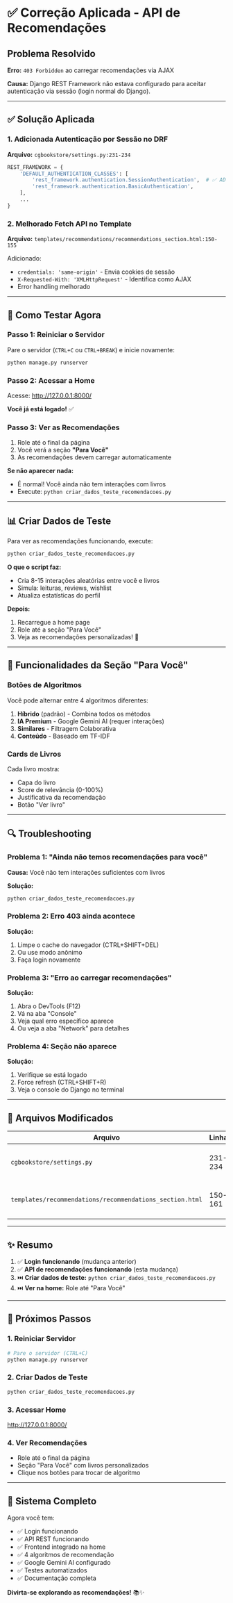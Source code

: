 # ✅ Correção Aplicada - API de Recomendações

## Problema Resolvido

**Erro:** `403 Forbidden` ao carregar recomendações via AJAX

**Causa:** Django REST Framework não estava configurado para aceitar autenticação via sessão (login normal do Django).

---

## ✅ Solução Aplicada

### 1. Adicionada Autenticação por Sessão no DRF

**Arquivo:** `cgbookstore/settings.py:231-234`

```python
REST_FRAMEWORK = {
    'DEFAULT_AUTHENTICATION_CLASSES': [
        'rest_framework.authentication.SessionAuthentication',  # ✅ ADICIONADO
        'rest_framework.authentication.BasicAuthentication',
    ],
    ...
}
```

### 2. Melhorado Fetch API no Template

**Arquivo:** `templates/recommendations/recommendations_section.html:150-155`

Adicionado:
- `credentials: 'same-origin'` - Envia cookies de sessão
- `X-Requested-With: 'XMLHttpRequest'` - Identifica como AJAX
- Error handling melhorado

---

## 🚀 Como Testar Agora

### Passo 1: Reiniciar o Servidor

Pare o servidor (`CTRL+C` ou `CTRL+BREAK`) e inicie novamente:

```bash
python manage.py runserver
```

### Passo 2: Acessar a Home

Acesse: http://127.0.0.1:8000/

**Você já está logado!** ✅

### Passo 3: Ver as Recomendações

1. Role até o final da página
2. Você verá a seção **"Para Você"**
3. As recomendações devem carregar automaticamente

**Se não aparecer nada:**
- É normal! Você ainda não tem interações com livros
- Execute: `python criar_dados_teste_recomendacoes.py`

---

## 📊 Criar Dados de Teste

Para ver as recomendações funcionando, execute:

```bash
python criar_dados_teste_recomendacoes.py
```

**O que o script faz:**
- Cria 8-15 interações aleatórias entre você e livros
- Simula: leituras, reviews, wishlist
- Atualiza estatísticas do perfil

**Depois:**
1. Recarregue a home page
2. Role até a seção "Para Você"
3. Veja as recomendações personalizadas! 🎉

---

## 🎨 Funcionalidades da Seção "Para Você"

### Botões de Algoritmos

Você pode alternar entre 4 algoritmos diferentes:

1. **Híbrido** (padrão) - Combina todos os métodos
2. **IA Premium** - Google Gemini AI (requer interações)
3. **Similares** - Filtragem Colaborativa
4. **Conteúdo** - Baseado em TF-IDF

### Cards de Livros

Cada livro mostra:
- Capa do livro
- Score de relevância (0-100%)
- Justificativa da recomendação
- Botão "Ver livro"

---

## 🔍 Troubleshooting

### Problema 1: "Ainda não temos recomendações para você"

**Causa:** Você não tem interações suficientes com livros

**Solução:**
```bash
python criar_dados_teste_recomendacoes.py
```

### Problema 2: Erro 403 ainda acontece

**Solução:**
1. Limpe o cache do navegador (CTRL+SHIFT+DEL)
2. Ou use modo anônimo
3. Faça login novamente

### Problema 3: "Erro ao carregar recomendações"

**Solução:**
1. Abra o DevTools (F12)
2. Vá na aba "Console"
3. Veja qual erro específico aparece
4. Ou veja a aba "Network" para detalhes

### Problema 4: Seção não aparece

**Solução:**
1. Verifique se está logado
2. Force refresh (CTRL+SHIFT+R)
3. Veja o console do Django no terminal

---

## 📝 Arquivos Modificados

| Arquivo | Linha | Modificação |
|---------|-------|-------------|
| `cgbookstore/settings.py` | 231-234 | Adicionada autenticação por sessão no DRF |
| `templates/recommendations/recommendations_section.html` | 150-161 | Melhorado fetch com credentials e headers |

---

## ✨ Resumo

1. ✅ **Login funcionando** (mudança anterior)
2. ✅ **API de recomendações funcionando** (esta mudança)
3. ⏭️ **Criar dados de teste:** `python criar_dados_teste_recomendacoes.py`
4. ⏭️ **Ver na home:** Role até "Para Você"

---

## 🎯 Próximos Passos

### 1. Reiniciar Servidor
```bash
# Pare o servidor (CTRL+C)
python manage.py runserver
```

### 2. Criar Dados de Teste
```bash
python criar_dados_teste_recomendacoes.py
```

### 3. Acessar Home
http://127.0.0.1:8000/

### 4. Ver Recomendações
- Role até o final da página
- Seção "Para Você" com livros personalizados
- Clique nos botões para trocar de algoritmo

---

## 🎊 Sistema Completo

Agora você tem:

- ✅ Login funcionando
- ✅ API REST funcionando
- ✅ Frontend integrado na home
- ✅ 4 algoritmos de recomendação
- ✅ Google Gemini AI configurado
- ✅ Testes automatizados
- ✅ Documentação completa

**Divirta-se explorando as recomendações!** 📚✨
